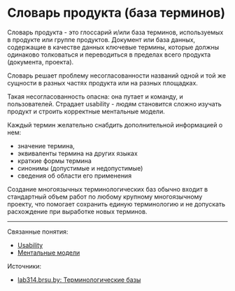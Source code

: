 # Словарь продукта (база терминов)

Словарь продукта - это глоссарий и/или база терминов, используемых в продукте или группе продуктов. Документ или база данных, содержащие в качестве данных ключевые термины, которые должны одинаково толковаться и переводиться в пределах всего продукта (документа, проекта).

Словарь решает проблему несогласованности названий одной и той же сущности в разных частях продукта или на разных площадках.

Такая несогласованность опасна: она путает и команду, и пользователей. Cтрадает usability - людям становится сложно изучать продукт и строить корректные ментальные модели.


Каждый термин желательно снабдить дополнительной информацией о нем:

- значение термина,
- эквиваленты термина на других языках
- краткие формы термина
- синонимы (допустимые и недопустимые)
- сведения об области его применения

Создание многоязычных терминологических баз обычно входит в стандартный объем работ по любому крупному многоязычному проекту, что помогает сохранить единую терминологию и не допускать расхождение при выработке новых терминов.

---

Связанные понятия:

- [Usability](usability-about.md)
- [Ментальные модели](cognitive-mental-models.md)


Источники:

- [lab314.brsu.by: Терминологические базы](http://lab314.brsu.by/kmp-lite/kmp2/OTT/tLecture/tBasesData.htm)
